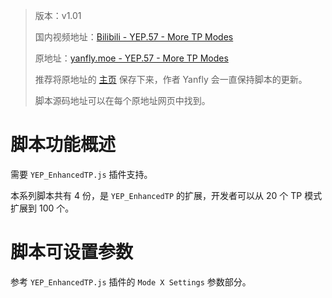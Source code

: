 > 版本：v1.01
>
> 国内视频地址：[Bilibili - YEP.57 - More TP Modes](https://www.bilibili.com/video/av3174787/#page=62)
>
> 原地址：[yanfly.moe - YEP.57 - More TP Modes](http://yanfly.moe/2016/01/10/yep-57-more-tp-modes/)
> 
> 推荐将原地址的 [主页](http://yanfly.moe/yep/) 保存下来，作者 Yanfly 会一直保持脚本的更新。
> 
> 脚本源码地址可以在每个原地址网页中找到。

# 脚本功能概述

需要 `YEP_EnhancedTP.js` 插件支持。

本系列脚本共有 4 份，是 `YEP_EnhancedTP` 的扩展，开发者可以从 20 个 TP 模式扩展到 100 个。

# 脚本可设置参数

参考 `YEP_EnhancedTP.js` 插件的 `Mode X Settings` 参数部分。
